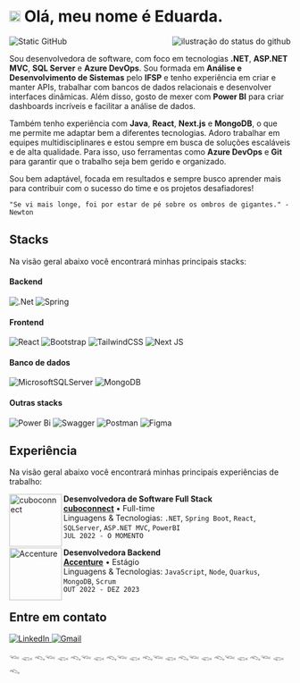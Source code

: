 # <img src="https://github.com/user-attachments/assets/2c1fa9ce-72dc-4015-8281-0f23e51dab0a" width="20"/>  Olá, meu nome é Eduarda.
<img src="https://img.shields.io/static/v1?label=Overview&message=eduardamatias&color=f8efd4&style=for-the-badge&logo=GitHub" alt="Static GitHub">

<img align='right' src="https://github-readme-stats.vercel.app/api?username=eduardamatias&show_icons=true&title_color=BC4DFF&text_color=D0B8FF&icon_color=BC4DFF&bg_color=0E1118&cache_seconds=300" alt="ilustração do status do github">

Sou desenvolvedora de software, com foco em tecnologias **.NET**, **ASP.NET MVC**, **SQL Server** e **Azure DevOps**. Sou formada em **Análise e Desenvolvimento de Sistemas** pelo **IFSP** e tenho experiência em criar e manter APIs, trabalhar com bancos de dados relacionais e desenvolver interfaces dinâmicas. Além disso, gosto de mexer com **Power BI** para criar dashboards incríveis e facilitar a análise de dados.

Também tenho experiência com **Java**, **React**, **Next.js** e **MongoDB**, o que me permite me adaptar bem a diferentes tecnologias. Adoro trabalhar em equipes multidisciplinares e estou sempre em busca de soluções escaláveis e de alta qualidade. Para isso, uso ferramentas como **Azure DevOps** e **Git** para garantir que o trabalho seja bem gerido e organizado.

Sou bem adaptável, focada em resultados e sempre busco aprender mais para contribuir com o sucesso do time e os projetos desafiadores!

```
"Se vi mais longe, foi por estar de pé sobre os ombros de gigantes." - Newton
```

## Stacks
Na visão geral abaixo você encontrará minhas principais stacks:

#### Backend
![.Net](https://img.shields.io/badge/.NET-5C2D91?style=for-the-badge&logo=.net&logoColor=white)
![Spring](https://img.shields.io/badge/spring-%236DB33F.svg?style=for-the-badge&logo=spring&logoColor=white)
#### Frontend
![React](https://img.shields.io/badge/react-%2320232a.svg?style=for-the-badge&logo=react&logoColor=%2361DAFB)
![Bootstrap](https://img.shields.io/badge/bootstrap-%238511FA.svg?style=for-the-badge&logo=bootstrap&logoColor=white)
![TailwindCSS](https://img.shields.io/badge/tailwindcss-%2338B2AC.svg?style=for-the-badge&logo=tailwind-css&logoColor=white)
![Next JS](https://img.shields.io/badge/Next-black?style=for-the-badge&logo=next.js&logoColor=white)
#### Banco de dados
![MicrosoftSQLServer](https://img.shields.io/badge/Microsoft%20SQL%20Server-CC2927?style=for-the-badge&logo=microsoft%20sql%20server&logoColor=white)
![MongoDB](https://img.shields.io/badge/MongoDB-%234ea94b.svg?style=for-the-badge&logo=mongodb&logoColor=white)
#### Outras stacks
![Power Bi](https://img.shields.io/badge/power_bi-F2C811?style=for-the-badge&logo=powerbi&logoColor=black)
![Swagger](https://img.shields.io/badge/-Swagger-%23Clojure?style=for-the-badge&logo=swagger&logoColor=white)
![Postman](https://img.shields.io/badge/Postman-FF6C37?style=for-the-badge&logo=postman&logoColor=white)
![Figma](https://img.shields.io/badge/figma-%23F24E1E.svg?style=for-the-badge&logo=figma&logoColor=white)

## Experiência
Na visão geral abaixo você encontrará minhas principais experiências de trabalho:

[<img align="left" height="94px" width="94px" alt="cuboconnect" src="https://media.licdn.com/dms/image/v2/C4D0BAQEyaGY3umS4ng/company-logo_200_200/company-logo_200_200/0/1630539160144/cuboconnect_logo?e=1744848000&v=beta&t=AJ3s4q__RC-faGE24_tAU346NXW2zk29rZoW8Y4vTg0"/>](https://www.cuboconnect.com.br/)

**Desenvolvedora de Software Full Stack** \
[**cuboconnect**](https://www.cuboconnect.com.br/) • Full-time \
Linguagens & Tecnologias: `.NET`, `Spring Boot`, `React`, `SQLServer`, `ASP.NET MVC`, `PowerBI`\
`JUL 2022 - O MOMENTO`
<br/>

[<img align="left" height="94px" width="94px" alt="Accenture" src="https://media.licdn.com/dms/image/v2/D4E0BAQG-XygI4z934A/company-logo_200_200/company-logo_200_200/0/1723130650427/accenture_logo?e=1744848000&v=beta&t=-lOJFnUf_4Z7Kc0poS34Bysv80S-kmMc0_K2BXKhIYY"/>](https://www.accenture.com/br-pt)

**Desenvolvedora Backend** \
[**Accenture**](https://www.accenture.com/br-pt) • Estágio \
Linguagens & Tecnologias: `JavaScript`, `Node`, `Quarkus`, `MongoDB`, `Scrum`\
`OUT 2022 - DEZ 2023`
<br/>

## Entre em contato

<a href="https://www.linkedin.com/in/eduarda-matias/" target="_blank">
  <img src="https://img.shields.io/badge/linkedin-%230077B5.svg?style=for-the-badge&logo=linkedin&logoColor=white" alt="LinkedIn">
</a>
<a href="mailto:evcm2003@gmail.com" target="_blank">
    <img src="https://img.shields.io/badge/Gmail-D14836?style=for-the-badge&logo=gmail&logoColor=white" alt="Gmail">
</a>

𓆝 𓆟 𓆞𓆝 𓆟 𓆞𓆝 𓆟 𓆞𓆝 𓆟 𓆞𓆝 𓆟 𓆞𓆝 𓆟 𓆞𓆝 𓆟 𓆞𓆝 𓆟 𓆞
